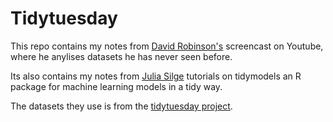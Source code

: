 # Tidytuesday

This repo contains my notes from [David Robinson's](https://www.youtube.com/channel/UCeiiqmVK07qhY-wvg3IZiZQ) screencast on Youtube, where he anylises datasets he has never seen before.

Its also contains my notes from [Julia Silge](https://www.youtube.com/channel/UCTTBgWyJl2HrrhQOOc710kA) tutorials on tidymodels an R package for machine learning models in a tidy way. 

The datasets they use is from the [tidytuesday project](https://github.com/rfordatascience/tidytuesday).


